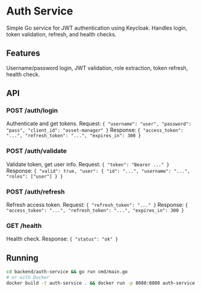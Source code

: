 # Auth Service

Simple Go service for JWT authentication using Keycloak. Handles login, token validation, refresh, and health checks.

## Features
Username/password login, JWT validation, role extraction, token refresh, health check.

## API

### POST /auth/login
Authenticate and get tokens.
Request: `{ "username": "user", "password": "pass", "client_id": "asset-manager" }`
Response: `{ "access_token": "...", "refresh_token": "...", "expires_in": 300 }`

### POST /auth/validate
Validate token, get user info.
Request: `{ "token": "Bearer ..." }`
Response: `{ "valid": true, "user": { "id": "...", "username": "...", "roles": ["user"] } }`

### POST /auth/refresh
Refresh access token.
Request: `{ "refresh_token": "..." }`
Response: `{ "access_token": "...", "refresh_token": "...", "expires_in": 300 }`

### GET /health
Health check. Response: `{ "status": "ok" }`

## Running
```bash
cd backend/auth-service && go run cmd/main.go
# or with Docker
docker build -t auth-service . && docker run -p 8080:8080 auth-service
```

